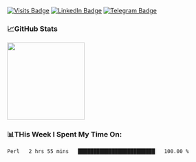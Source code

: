 [![Visits Badge](https://badges.pufler.dev/visits/dimidroll450/dimidroll450)](https://github.com/dimidroll450)
[![LinkedIn Badge](https://img.shields.io/badge/-LinkedIn-0e76a8?style=flat-square&logo=Linkedin&logoColor=white)](https://www.linkedin.com/in/dmitry-kvashchauskas/)
[![Telegram Badge](https://img.shields.io/badge/-Telegram-0088cc?style=flat-square&logo=Telegram&logoColor=white)](https://t.me/kvashchauskas)

### 📈GitHub Stats
<p>
  <img height="180em" src="https://github-readme-stats.vercel.app/api?username=dimidroll450&show_icons=true&hide_border=true&&count_private=true&include_all_commits=true" />
</p>

### 📊THis Week I Spent My Time On:
<!--START_SECTION:waka-->
```text
Perl   2 hrs 55 mins   █████████████████████████   100.00 % 
```
<!--END_SECTION:waka-->
